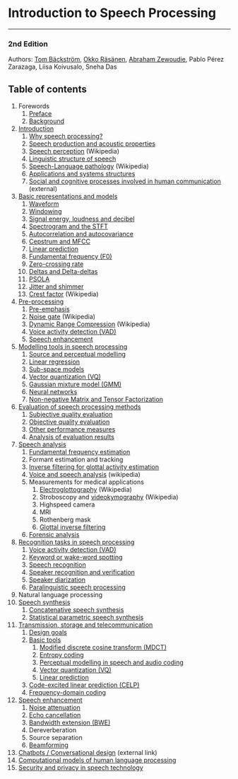 # Introduction to Speech Processing
--------------

### 2nd Edition


Authors: [Tom Bäckström](https://research.aalto.fi/en/persons/tom-b%C3%A4ckstr%C3%B6m), [Okko Räsänen](https://researchportal.tuni.fi/en/persons/okko-r%C3%A4s%C3%A4nen), [Abraham Zewoudie](https://research.aalto.fi/en/persons/abraham-zewoudie), Pablo Pérez Zarazaga, Liisa Koivusalo, Sneha Das


## Table of contents

1.  Forewords
    1. [Preface](Preface.md) <!-- checked -->
    2. [Background](Background.md)
1.  [Introduction](Introduction.md) <!-- checked -->
    1.  [Why speech processing?](Introduction/Why_speech_processing.md) <!-- checked -->
    2.  [Speech production and acoustic properties](Introduction/Speech_production_and_acoustic_properties.md) <!--checked -->
    3.  [Speech perception](https://en.wikipedia.org/wiki/Speech_perception) (Wikipedia)
    4.  [Linguistic structure of speech](Introduction/Linguistic_structure_of_speech.md) <!-- checked -->
    5.  [Speech-Language pathology](https://en.wikipedia.org/wiki/Speech-language_pathology) (Wikipedia)
    6.  [Applications and systems structures](Applications_and_systems_structures) <!-- checked -->
    7.  [Social and cognitive processes involved in human communication](http://pressbooks-dev.oer.hawaii.edu/messageprocessing/) (external)
2.  [Basic representations and models](Representations/Basic_representations_and_models.md)  
    1.  [Waveform](Representations/Waveform.ipynb) <!-- checked -->
    2.  [Windowing](Representations/Windowing.md)
    3.  [Signal energy, loudness and decibel](Representations/Signal_energy_loudness_and_decibel.md)
    4.  [Spectrogram and the STFT](Representations/Spectrogram_and_the_STFT.ipynb)
    5.  [Autocorrelation and autocovariance](Representations/Autocorrelation_and_autocovariance.md)
    6.  [Cepstrum and MFCC](Representations/Cepstrum_and_MFCC.md)
    7.  [Linear prediction](Representations/Linear_prediction.md)
    8.  [Fundamental frequency (F0)](Representations/Fundamental_frequency_F0_.md)
    9.  [Zero-crossing rate](Representations/Zero-crossing_rate.md)
    10. [Deltas and Delta-deltas](Representations/Deltas_and_Delta-deltas.md)
    11. [PSOLA](Representations/Pitch-Synchoronous_Overlap-Add_PSOLA_.md)
    12. [Jitter and shimmer](Representations/Jitter_and_shimmer.md)       
    13. [Crest factor](https://en.wikipedia.org/wiki/Crest_factor) (Wikipedia)
3.  [Pre-processing](Pre-processing.md)
    1.  [Pre-emphasis](Preprocessing/Pre-emphasis.md)
    2.  [Noise gate](https://en.wikipedia.org/wiki/Noise_gate) (Wikipedia)
    3.  [Dynamic Range Compression](https://en.wikipedia.org/wiki/Dynamic_range_compression) (Wikipedia)
    4.  [Voice activity detection (VAD)](Recognition/Voice_activity_detection_VAD_.md)
    5.  [Speech enhancement](Speech_enhancement.md)
4.  [Modelling tools in speech processing](Modelling_tools_in_speech_processing.md)
    1.  [Source and perceptual modelling](Modelling/Source_modelling_and_perceptual_modelling.md)
    1.  [Linear regression](Modelling/Linear_regression.md)
    2.  [Sub-space models](Modelling/Sub-space_models.md)
    3.  [Vector quantization (VQ)](Modelling/Vector_quantization_VQ_.md)
    4.  [Gaussian mixture model (GMM)](Modelling/Gaussian_mixture_model_GMM_.md)
    5.  [Neural networks](Modelling/Neural_networks.md)
    6.  [Non-negative Matrix and Tensor Factorization](Modelling/Non-negative_Matrix_and_Tensor_Factorization.md)
5.  [Evaluation of speech processing methods](Evaluation_of_speech_processing_methods)
    1.  [Subjective quality evaluation](Evaluation/Subjective_quality_evaluation.md)
    2.  [Objective quality evaluation](Evaluation/Objective_quality_evaluation.md)
    3.  [Other performance measures](Evaluation/Other_performance_measures.md)
    4.  [Analysis of evaluation results](Evaluation/Analysis_of_evaluation_results.md)
6.  [Speech analysis](Speech_analysis.md)
    1.  [Fundamental frequency estimation](Analysis/Fundamental_frequency_estimation.md)
    2.  Formant estimation and tracking
    3.  [Inverse filtering for glottal activity estimation](Analysis/Inverse_filtering_for_glottal_activity_estimation.md)
    12. [Voice and speech analysis](https://en.wikipedia.org/wiki/Voice_analysis) (wikipedia)
    1.  Measurements for medical applications
        1.  [Electroglottography](https://en.wikipedia.org/wiki/Electroglottograph) (Wikipedia)
        2.  Stroboscopy and [videokymography](https://en.wikipedia.org/wiki/Videokymography) (Wikipedia)
        3.  Highspeed camera
        4.  MRI
        5.  Rothenberg mask
        6.  [Glottal inverse filtering](Analysis/Glottal_inverse_filtering.md)
    2.  [Forensic analysis](Analysis/Forensic_analysis.md)
7.  [Recognition tasks in speech processing](Recognition_tasks_in_speech_processing.md)  
    1.  [Voice activity detection (VAD)](Recognition/Voice_activity_detection_VAD_.md)
    2.  [Keyword or wake-word spotting](Recognition/Wake-word_and_keyword_spotting.md)
    3.  [Speech recognition](Recognition/Speech_Recognition.md)
    4.  [Speaker recognition and verification](Recognition/Speaker_Recognition_and_Verification.md)
    5.  [Speaker diarization](Recognition/Speaker_Diarization.md)
    6.  [Paralinguistic speech processing](Recognition/Paralinguistic_speech_processing.md)
8.  Natural language processing
9.  [Speech synthesis](Speech_Synthesis.md)
    1.  [Concatenative speech synthesis](Synthesis/Concatenative_speech_synthesis.md)
    2.  [Statistical parametric speech synthesis](Synthesis/Statistical_parametric_speech_synthesis.md)
10. [Transmission, storage and telecommunication](Transmission_storage_and_telecommunication.md)  
    1.  [Design goals](Transmission/Design_goals.md)
    2.  [Basic tools](Transmission/Basic_tools.md)
        1.  [Modified discrete cosine transform (MDCT)](Transmission/Modified_discrete_cosine_transform_MDCT_.md)
        2.  [Entropy coding](Transmission/Entropy_coding.md)
        3.  [Perceptual modelling in speech and audio coding](Transmission/Perceptual_modelling_in_speech_and_audio_coding.md)
        4.  [Vector quantization (VQ)](Transmission/Vector_quantization_VQ_.md)
        5.  [Linear prediction](Transmission/Linear_prediction.md)
    3.  [Code-excited linear prediction (CELP)](Transmission/Code-excited_linear_prediction_CELP_.md)
    4.  [Frequency-domain coding](Transmission/Frequency-domain_coding.md)
11. [Speech enhancement](Speech_enhancement.md)
    1.  [Noise attenuation](Enhancement/Noise_attenuation.md)
    2.  [Echo cancellation](Enhancement/Echo_cancellation.md)
    3.  [Bandwidth extension (BWE)](Enhancement/Bandwidth_extension_BWE_.md)
    4.  Dereverberation
    5.  Source separation
    6.  [Beamforming](Enhancement/Multi-channel_speech_enhancement_and_beamforming.md)
13. [Chatbots / Conversational design](https://landbot.io/blog/guide-to-conversational-design/) (external link)
14. [Computational models of human language processing](Computational_models_of_human_language_processing.md)
15. [Security and privacy in speech technology](Security_and_privacy_in_speech_technology.md) <!-- checked -->




